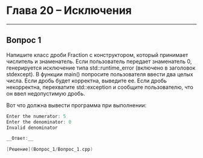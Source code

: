 # Глава 20 – Исключения

___

## Вопрос 1

Напишите класс дроби Fraction с конструктором, который принимает числитель и знаменатель. Если пользователь передает знаменатель 0, генерируется исключение типа std::runtime_error (включено в заголовок stdexcept). В функции main() попросите пользователя ввести два целых числа. Если дробь будет корректна, выведите ее. Если дробь некорректна, перехватите std::exception и сообщите пользователю, что он ввел недопустимую дробь.

Вот что должна вывести программа при выполнении:

```cpp
Enter the numerator: 5
Enter the denominator: 0
Invalid denominator

__Ответ:__

[Решение](Вопрос_1/Вопрос_1.cpp)


```

